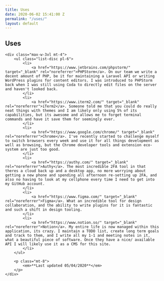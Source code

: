 ```yaml
---
title: Uses
date: 2020-06-02 15:41:00 Z
permalink: "/uses/"
layout: default
---
```


<section class="max-w-6xl mx-auto px-4 lg:py-8">
<h1>
Uses
</h1>

    <div class="max-w-3xl mt-4">
        <ul class="list-disc pl-6">
            <li>
                <a href="https://www.jetbrains.com/phpstorm/" target="_blank" rel="noreferrer">PHPStorm</a>. On our team we write a decent amount of PHP, be it for maintaining a Laravel API or writing WordPress plugins for content editors. I was introduced to PHPStorm back when I was still using Coda to directly edit files on the server and haven't looked back.
            </li>
            <li>
                <a href="https://www.iterm2.com/" target="_blank" rel="noreferrer">iTerm2</a>. Someone told me that you could do really neat things with themes and I am likely only using 5% of its capabilities, but its awesome and allows me to forget terminal commands and have it save them for seemingly ever.
            </li>
            <li>
                <a href="https://www.google.com/chrome/" target="_blank" rel="noreferrer">Chrome</a>. I've recently started to challenge myself to switch browsers every week and use it for all things development as well as browsing, but the Chrome developer tools and extension eco-system are just too good.
            </li>
            <li>
                <a href="https://authy.com/" target="_blank" rel="noreferrer">Authy</a>. The most incredible 2FA tool in that theres a cloud back up and a desktop app, no more worrying about getting a new phone and spending all afternoon re-setting up 2FA, and also no having to look at my cellphone every time I need to get into my GitHub account.
            </li>
            <li>
                <a href="https://www.figma.com/" target="_blank" rel="noreferrer">Figma</a>. What an incredible tool for design collaboration, and the ability to write plugins for it is fantastic and such a shift in design tooling.
            </li>
            <li>
                <a href="https://www.notion.so/" target="_blank" rel="noreferrer">Notion</a>. My entire life is now managed within this application, its crazy. I maintain a TODO list, create long term goals and track to them, and I write all my 1-1 and meeting notes in it, what a beautiful piece of software. Once they have a nice/ available API I will likely use it as a CMS for this site.
            </li>
        </ul>
    
        <p class="mt-8">
            <em>**Last updated 05/04/2020**</em>
        </p>
    </div>

</section>